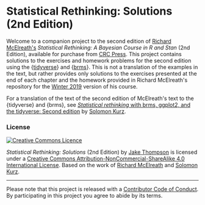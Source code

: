 # Statistical Rethinking: Solutions (2nd Edition)

Welcome to a companion project to the second edition of [Richard McElreath's](https://xcelab.net/rm/) *Statistical Rethinking: A Bayesian Course in R and Stan* (2nd Edition), available for purchase from [CRC Press](https://www.routledge.com/Statistical-Rethinking-A-Bayesian-Course-with-Examples-in-R-and-STAN/McElreath/p/book/9780367139919). This project contains solutions to the exercises and homework problems for the second edition using the {[tidyverse](https://tidyverse.tidyverse.org/)} and {[brms](https://paul-buerkner.github.io/brms/)}. This is not a translation of the examples in the text, but rather provides only solutions to the exercises presented at the end of each chapter and the homework provided in Richard McElreath's repository for the [Winter 2019](https://github.com/rmcelreath/statrethinking_winter2019) version of his course.

For a translation of the text of the second edition of McElreath's text to the {tidyverse} and {brms}, see [*Statistical rethinking* with brms, ggplot2, and the tidyverse: Second edition](https://github.com/ASKurz/Statistical_Rethinking_with_brms_ggplot2_and_the_tidyverse_2_ed) by [Solomon Kurz](https://twitter.com/SolomonKurz).

### License

<a rel="license" href="http://creativecommons.org/licenses/by-nc-sa/4.0/"><img alt="Creative Commons Licence" style="border-width:0" src="https://i.creativecommons.org/l/by-nc-sa/4.0/88x31.png" /></a>

*Statistical Rethinking: Solutions* (2nd Edition) by [Jake Thompson](https://wjakethompson.com) is licensed under a <a rel="license" href="http://creativecommons.org/licenses/by-nc-sa/4.0/">Creative Commons Attribution-NonCommercial-ShareAlike 4.0 International License</a>. Based on the work of [Richard McElreath](https://github.com/rmcelreath/statrethinking_winter2019) and [Solomon Kurz](https://github.com/ASKurz/Statistical_Rethinking_with_brms_ggplot2_and_the_tidyverse_2_ed).

---
Please note that this project is released with a [Contributor Code of Conduct](https://github.com/wjakethompson/sr2-solutions/blob/master/CODE_OF_CONDUCT.md). By participating in this project you agree to abide by its terms.
